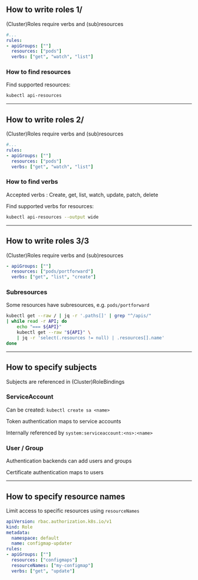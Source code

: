 ## How to write roles 1/

(Cluster)Roles require verbs and (sub)resources

```yaml [6-7]
#...
rules:
- apiGroups: [""]
  resources: ["pods"]
  verbs: ["get", "watch", "list"]
```

### How to find resources

Find supported resources:

```bash
kubectl api-resources
```

---

## How to write roles 2/

(Cluster)Roles require verbs and (sub)resources

```yaml [6-7]
#...
rules:
- apiGroups: [""]
  resources: ["pods"]
  verbs: ["get", "watch", "list"]
```

### How to find verbs

Accepted verbs [](https://kubernetes.io/docs/reference/access-authn-authz/authorization/#determine-the-request-verb): Create, get, list, watch, update, patch, delete

Find supported verbs for resources:

```bash
kubectl api-resources --output wide
```

---

## How to write roles 3/3

(Cluster)Roles require verbs and (sub)resources

```yaml
- apiGroups: [""]
  resources: ["pods/portforward"]
  verbs: ["get", "list", "create"]
```

### Subresources

Some resources have subresources, e.g. `pods/portforward`

```bash
kubectl get --raw / | jq -r '.paths[]' | grep "^/apis/" 
| while read -r API; do
    echo "=== ${API}"
    kubectl get --raw "${API}" \
    | jq -r 'select(.resources != null) | .resources[].name'
done
```

---

## How to specify subjects

Subjects [](https://kubernetes.io/docs/reference/access-authn-authz/rbac/#referring-to-subjects) are referenced in (Cluster)RoleBindings

### ServiceAccount

Can be created: `kubectl create sa <name>`

Token authentication maps to service accounts

Internally referenced by `system:serviceaccount:<ns>:<name>`

### User / Group

Authentication backends can add users and groups

Certificate authentication maps to users

---

## How to specify resource names

Limit access to specific resources using `resourceNames`

```yaml [9]
apiVersion: rbac.authorization.k8s.io/v1
kind: Role
metadata:
  namespace: default
  name: configmap-updater
rules:
- apiGroups: [""]
  resources: ["configmaps"]
  resourceNames: ["my-configmap"]
  verbs: ["get", "update"]
```
